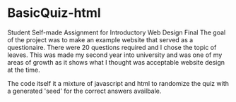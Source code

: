 # BasicQuiz-html
Student Self-made Assignment for Introductory Web Design Final
The goal of the project was to make an example website that served as a questionaire. There were 20 questions required
and I chose the topic of leaves.
This was made my second year into university and was one of my areas of growth as it shows what I thought was acceptable 
website design at the time.

The code itself it a mixture of javascript and html to randomize the quiz with a generated 'seed' for the correct answers
availbale.
